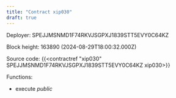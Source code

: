 ```yaml
---
title: "Contract xip030"
draft: true
---
```

Deployer: SPEJJMSNMD1F74RKVJSGPXJ1839STT5EVY0C64KZ


 



Block height: 163890 (2024-08-29T18:00:32.000Z)

Source code: {{<contractref "xip030" SPEJJMSNMD1F74RKVJSGPXJ1839STT5EVY0C64KZ xip030>}}

Functions:

* execute _public_
